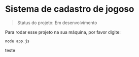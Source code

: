 <h1> Sistema de cadastro de jogoso</h1>

>Status do projeto: Em desenvolvimento

Para rodar esse projeto na sua máquina, por favor digite:

```
node app.js
```
teste